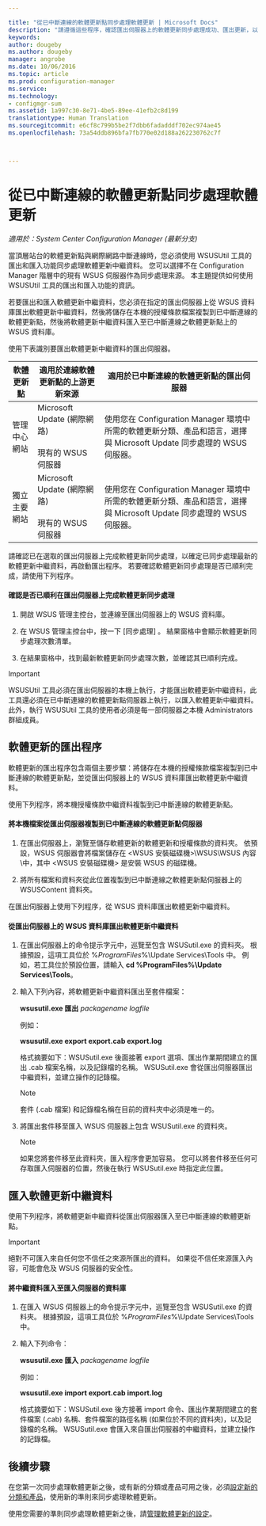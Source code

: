 ```yaml
---

title: "從已中斷連線的軟體更新點同步處理軟體更新 | Microsoft Docs"
description: "請遵循這些程序，確認匯出伺服器上的軟體更新同步處理成功、匯出更新，以及匯入更新中繼資料。"
keywords: 
author: dougeby
ms.author: dougeby
manager: angrobe
ms.date: 10/06/2016
ms.topic: article
ms.prod: configuration-manager
ms.service: 
ms.technology:
- configmgr-sum
ms.assetid: 1a997c30-8e71-4be5-89ee-41efb2c8d199
translationtype: Human Translation
ms.sourcegitcommit: e6cf8c799b5be2f7dbb6fadadddf702ec974ae45
ms.openlocfilehash: 73a54ddb896bfa7fb770e02d188a262230762c7f



---
```


# <a name="synchronize-software-updates-from-a-disconnected-software-update-point"></a>從已中斷連線的軟體更新點同步處理軟體更新  

*適用於：System Center Configuration Manager (最新分支)*

 當頂層站台的軟體更新點與網際網路中斷連線時，您必須使用 WSUSUtil 工具的匯出和匯入功能同步處理軟體更新中繼資料。 您可以選擇不在 Configuration Manager 階層中的現有 WSUS 伺服器作為同步處理來源。 本主題提供如何使用 WSUSUtil 工具的匯出和匯入功能的資訊。  

 若要匯出和匯入軟體更新中繼資料，您必須在指定的匯出伺服器上從 WSUS 資料庫匯出軟體更新中繼資料，然後將儲存在本機的授權條款檔案複製到已中斷連線的軟體更新點，然後將軟體更新中繼資料匯入至已中斷連線之軟體更新點上的 WSUS 資料庫。  

 使用下表識別要匯出軟體更新中繼資料的匯出伺服器。  

|軟體更新點|適用於連線軟體更新點的上游更新來源|適用於已中斷連線的軟體更新點的匯出伺服器|  
|---------------------------|-----------------------------------------------------------------|------------------------------------------------------------|  
|管理中心網站|Microsoft Update (網際網路)<br /><br /> 現有的 WSUS 伺服器|使用您在 Configuration Manager 環境中所需的軟體更新分類、產品和語言，選擇與 Microsoft Update 同步處理的 WSUS 伺服器。|  
|獨立主要網站|Microsoft Update (網際網路)<br /><br /> 現有的 WSUS 伺服器|使用您在 Configuration Manager 環境中所需的軟體更新分類、產品和語言，選擇與 Microsoft Update 同步處理的 WSUS 伺服器。|  

 請確認已在選取的匯出伺服器上完成軟體更新同步處理，以確定已同步處理最新的軟體更新中繼資料，再啟動匯出程序。 若要確認軟體更新同步處理是否已順利完成，請使用下列程序。  

#### <a name="to-verify-that-software-updates-synchronization-has-completed-successfully-on-the-export-server"></a>確認是否已順利在匯出伺服器上完成軟體更新同步處理  

1.  開啟 WSUS 管理主控台，並連線至匯出伺服器上的 WSUS 資料庫。  

2.  在 WSUS 管理主控台中，按一下 [同步處理] 。 結果窗格中會顯示軟體更新同步處理次數清單。  

3.  在結果窗格中，找到最新軟體更新同步處理次數，並確認其已順利完成。  

> [!IMPORTANT]  
>  WSUSUtil 工具必須在匯出伺服器的本機上執行，才能匯出軟體更新中繼資料，此工具還必須在已中斷連線的軟體更新點伺服器上執行，以匯入軟體更新中繼資料。 此外，執行 WSUSUtil 工具的使用者必須是每一部伺服器之本機 Administrators 群組成員。  

## <a name="export-process-for-software-updates"></a>軟體更新的匯出程序  
 軟體更新的匯出程序包含兩個主要步驟：將儲存在本機的授權條款檔案複製到已中斷連線的軟體更新點，並從匯出伺服器上的 WSUS 資料庫匯出軟體更新中繼資料。  

 使用下列程序，將本機授權條款中繼資料複製到已中斷連線的軟體更新點。  

#### <a name="to-copy-local-files-from-the-export-server-to-the-disconnected-software-update-point-server"></a>將本機檔案從匯出伺服器複製到已中斷連線的軟體更新點伺服器  

1.  在匯出伺服器上，瀏覽至儲存軟體更新的軟體更新和授權條款的資料夾。 依預設，WSUS 伺服器會將檔案儲存在 <WSUS 安裝磁碟機>\WSUS\WSUS 內容\\中，其中 <WSUS 安裝磁碟機> 是安裝 WSUS 的磁碟機。  

2.  將所有檔案和資料夾從此位置複製到已中斷連線之軟體更新點伺服器上的 WSUSContent 資料夾。  

 在匯出伺服器上使用下列程序，從 WSUS 資料庫匯出軟體更新中繼資料。  

#### <a name="to-export-software-updates-metadata-from-the-wsus-database-on-the-export-server"></a>從匯出伺服器上的 WSUS 資料庫匯出軟體更新中繼資料  

1.  在匯出伺服器上的命令提示字元中，巡覽至包含 WSUSutil.exe 的資料夾。 根據預設，這項工具位於 %*ProgramFiles*%\Update Services\Tools 中。 例如，若工具位於預設位置，請輸入 **cd %ProgramFiles%\Update Services\Tools**。  

2.  輸入下列內容，將軟體更新中繼資料匯出至套件檔案：  

     **wsusutil.exe 匯出**  *packagename*  *logfile*  

     例如：  

     **wsusutil.exe export export.cab export.log**  

     格式摘要如下：WSUSutil.exe 後面接著 export 選項、匯出作業期間建立的匯出 .cab 檔案名稱，以及記錄檔的名稱。 WSUSutil.exe 會從匯出伺服器匯出中繼資料，並建立操作的記錄檔。  

    > [!NOTE]  
    >  套件 (.cab 檔案) 和記錄檔名稱在目前的資料夾中必須是唯一的。  

3.  將匯出套件移至匯入 WSUS 伺服器上包含 WSUSutil.exe 的資料夾。  

    > [!NOTE]  
    >  如果您將套件移至此資料夾，匯入程序會更加容易。 您可以將套件移至任何可存取匯入伺服器的位置，然後在執行 WSUSutil.exe 時指定此位置。  

## <a name="import-software-updates-metadata"></a>匯入軟體更新中繼資料  
 使用下列程序，將軟體更新中繼資料從匯出伺服器匯入至已中斷連線的軟體更新點。  

> [!IMPORTANT]  
>  絕對不可匯入來自任何您不信任之來源所匯出的資料。 如果從不信任來源匯入內容，可能會危及 WSUS 伺服器的安全性。  

#### <a name="to-import-metadata-to-the-database-of-the-import-server"></a>將中繼資料匯入至匯入伺服器的資料庫  

1.  在匯入 WSUS 伺服器上的命令提示字元中，巡覽至包含 WSUSutil.exe 的資料夾。 根據預設，這項工具位於 %*ProgramFiles*%\Update Services\Tools 中。  

2.  輸入下列命令：  

     **wsusutil.exe 匯入**  *packagename*  *logfile*  

     例如：  

     **wsusutil.exe import export.cab import.log**  

     格式摘要如下：WSUSutil.exe 後方接著 import 命令、匯出作業期間建立的套件檔案 (.cab) 名稱、套件檔案的路徑名稱 (如果位於不同的資料夾)，以及記錄檔的名稱。 WSUSutil.exe 會匯入來自匯出伺服器的中繼資料，並建立操作的記錄檔。  

## <a name="next-steps"></a>後續步驟
在您第一次同步處理軟體更新之後，或有新的分類或產品可用之後，必須[設定新的分類和產品](configure-classifications-and-products.md)，使用新的準則來同步處理軟體更新。

使用您需要的準則同步處理軟體更新之後，請[管理軟體更新的設定](manage-settings-for-software-updates.md)。  



<!--HONumber=Dec16_HO3-->


